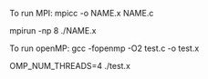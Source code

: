 To run MPI:
mpicc -o NAME.x NAME.c

mpirun -np 8 ./NAME.x



To run openMP:
gcc -fopenmp -O2 test.c -o test.x

OMP_NUM_THREADS=4 ./test.x